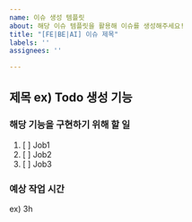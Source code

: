 ```yaml
---
name: 이슈 생성 템플릿
about: 해당 이슈 템플릿을 활용해 이슈를 생성해주세요!
title: "[FE|BE|AI] 이슈 제목"
labels: ''
assignees: ''

---
```


## 제목 ex) Todo 생성 기능

 ### 해당 기능을 구현하기 위해 할 일
 1. [ ] Job1
 2. [ ] Job2
 3. [ ] Job3

 ### 예상 작업 시간
 ex) 3h
